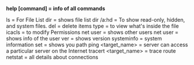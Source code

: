 
**help [command] = info of all commands** 

ls = For File List
dir = shows file list 
dir /a:hd = To show read-only, hidden, and system files.
del = delete items
type = to view what's inside the file
icacls = to modify Permissions
net user = shows other users
net user <username> = shows info of the user
ver = shows version
systeminfo = system information
set = shows you path
ping <target_name> = server can access a particular server on the Internet
tracert <target_name> = trace route
netstat = all details about connections